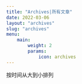 ```yaml
---
title: "Archives|所有文章"
date: 2022-03-06
layout: "archives"
slug: "archives"
menu:
    main:
        weight: 2
        params: 
            icon: archives
---
```


按时间从大到小排列
